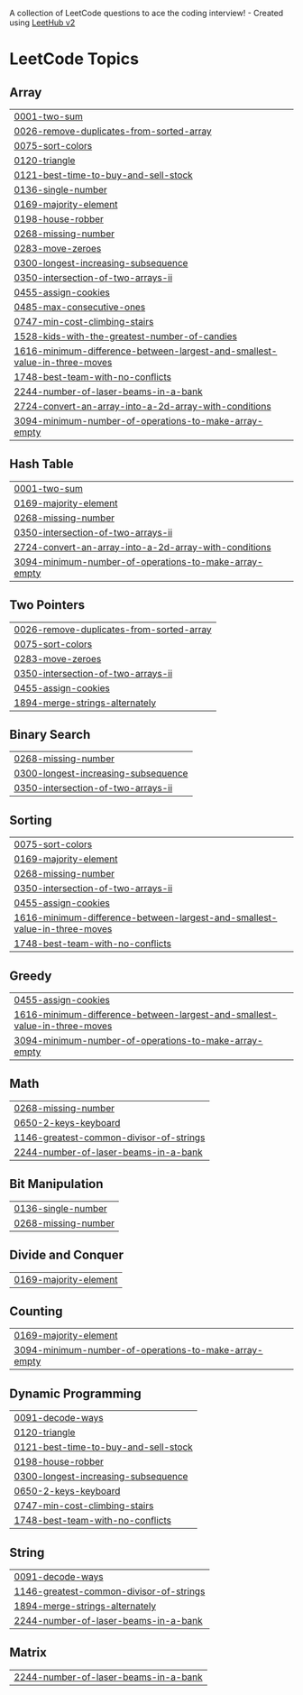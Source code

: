 A collection of LeetCode questions to ace the coding interview! - Created using [LeetHub v2](https://github.com/arunbhardwaj/LeetHub-2.0)
<!---LeetCode Topics Start-->
# LeetCode Topics
## Array
|  |
| ------- |
| [0001-two-sum](https://github.com/adityadeshmukh10/Leetcode/tree/master/0001-two-sum) |
| [0026-remove-duplicates-from-sorted-array](https://github.com/adityadeshmukh10/Leetcode/tree/master/0026-remove-duplicates-from-sorted-array) |
| [0075-sort-colors](https://github.com/adityadeshmukh10/Leetcode/tree/master/0075-sort-colors) |
| [0120-triangle](https://github.com/adityadeshmukh10/Leetcode/tree/master/0120-triangle) |
| [0121-best-time-to-buy-and-sell-stock](https://github.com/adityadeshmukh10/Leetcode/tree/master/0121-best-time-to-buy-and-sell-stock) |
| [0136-single-number](https://github.com/adityadeshmukh10/Leetcode/tree/master/0136-single-number) |
| [0169-majority-element](https://github.com/adityadeshmukh10/Leetcode/tree/master/0169-majority-element) |
| [0198-house-robber](https://github.com/adityadeshmukh10/Leetcode/tree/master/0198-house-robber) |
| [0268-missing-number](https://github.com/adityadeshmukh10/Leetcode/tree/master/0268-missing-number) |
| [0283-move-zeroes](https://github.com/adityadeshmukh10/Leetcode/tree/master/0283-move-zeroes) |
| [0300-longest-increasing-subsequence](https://github.com/adityadeshmukh10/Leetcode/tree/master/0300-longest-increasing-subsequence) |
| [0350-intersection-of-two-arrays-ii](https://github.com/adityadeshmukh10/Leetcode/tree/master/0350-intersection-of-two-arrays-ii) |
| [0455-assign-cookies](https://github.com/adityadeshmukh10/Leetcode/tree/master/0455-assign-cookies) |
| [0485-max-consecutive-ones](https://github.com/adityadeshmukh10/Leetcode/tree/master/0485-max-consecutive-ones) |
| [0747-min-cost-climbing-stairs](https://github.com/adityadeshmukh10/Leetcode/tree/master/0747-min-cost-climbing-stairs) |
| [1528-kids-with-the-greatest-number-of-candies](https://github.com/adityadeshmukh10/Leetcode/tree/master/1528-kids-with-the-greatest-number-of-candies) |
| [1616-minimum-difference-between-largest-and-smallest-value-in-three-moves](https://github.com/adityadeshmukh10/Leetcode/tree/master/1616-minimum-difference-between-largest-and-smallest-value-in-three-moves) |
| [1748-best-team-with-no-conflicts](https://github.com/adityadeshmukh10/Leetcode/tree/master/1748-best-team-with-no-conflicts) |
| [2244-number-of-laser-beams-in-a-bank](https://github.com/adityadeshmukh10/Leetcode/tree/master/2244-number-of-laser-beams-in-a-bank) |
| [2724-convert-an-array-into-a-2d-array-with-conditions](https://github.com/adityadeshmukh10/Leetcode/tree/master/2724-convert-an-array-into-a-2d-array-with-conditions) |
| [3094-minimum-number-of-operations-to-make-array-empty](https://github.com/adityadeshmukh10/Leetcode/tree/master/3094-minimum-number-of-operations-to-make-array-empty) |
## Hash Table
|  |
| ------- |
| [0001-two-sum](https://github.com/adityadeshmukh10/Leetcode/tree/master/0001-two-sum) |
| [0169-majority-element](https://github.com/adityadeshmukh10/Leetcode/tree/master/0169-majority-element) |
| [0268-missing-number](https://github.com/adityadeshmukh10/Leetcode/tree/master/0268-missing-number) |
| [0350-intersection-of-two-arrays-ii](https://github.com/adityadeshmukh10/Leetcode/tree/master/0350-intersection-of-two-arrays-ii) |
| [2724-convert-an-array-into-a-2d-array-with-conditions](https://github.com/adityadeshmukh10/Leetcode/tree/master/2724-convert-an-array-into-a-2d-array-with-conditions) |
| [3094-minimum-number-of-operations-to-make-array-empty](https://github.com/adityadeshmukh10/Leetcode/tree/master/3094-minimum-number-of-operations-to-make-array-empty) |
## Two Pointers
|  |
| ------- |
| [0026-remove-duplicates-from-sorted-array](https://github.com/adityadeshmukh10/Leetcode/tree/master/0026-remove-duplicates-from-sorted-array) |
| [0075-sort-colors](https://github.com/adityadeshmukh10/Leetcode/tree/master/0075-sort-colors) |
| [0283-move-zeroes](https://github.com/adityadeshmukh10/Leetcode/tree/master/0283-move-zeroes) |
| [0350-intersection-of-two-arrays-ii](https://github.com/adityadeshmukh10/Leetcode/tree/master/0350-intersection-of-two-arrays-ii) |
| [0455-assign-cookies](https://github.com/adityadeshmukh10/Leetcode/tree/master/0455-assign-cookies) |
| [1894-merge-strings-alternately](https://github.com/adityadeshmukh10/Leetcode/tree/master/1894-merge-strings-alternately) |
## Binary Search
|  |
| ------- |
| [0268-missing-number](https://github.com/adityadeshmukh10/Leetcode/tree/master/0268-missing-number) |
| [0300-longest-increasing-subsequence](https://github.com/adityadeshmukh10/Leetcode/tree/master/0300-longest-increasing-subsequence) |
| [0350-intersection-of-two-arrays-ii](https://github.com/adityadeshmukh10/Leetcode/tree/master/0350-intersection-of-two-arrays-ii) |
## Sorting
|  |
| ------- |
| [0075-sort-colors](https://github.com/adityadeshmukh10/Leetcode/tree/master/0075-sort-colors) |
| [0169-majority-element](https://github.com/adityadeshmukh10/Leetcode/tree/master/0169-majority-element) |
| [0268-missing-number](https://github.com/adityadeshmukh10/Leetcode/tree/master/0268-missing-number) |
| [0350-intersection-of-two-arrays-ii](https://github.com/adityadeshmukh10/Leetcode/tree/master/0350-intersection-of-two-arrays-ii) |
| [0455-assign-cookies](https://github.com/adityadeshmukh10/Leetcode/tree/master/0455-assign-cookies) |
| [1616-minimum-difference-between-largest-and-smallest-value-in-three-moves](https://github.com/adityadeshmukh10/Leetcode/tree/master/1616-minimum-difference-between-largest-and-smallest-value-in-three-moves) |
| [1748-best-team-with-no-conflicts](https://github.com/adityadeshmukh10/Leetcode/tree/master/1748-best-team-with-no-conflicts) |
## Greedy
|  |
| ------- |
| [0455-assign-cookies](https://github.com/adityadeshmukh10/Leetcode/tree/master/0455-assign-cookies) |
| [1616-minimum-difference-between-largest-and-smallest-value-in-three-moves](https://github.com/adityadeshmukh10/Leetcode/tree/master/1616-minimum-difference-between-largest-and-smallest-value-in-three-moves) |
| [3094-minimum-number-of-operations-to-make-array-empty](https://github.com/adityadeshmukh10/Leetcode/tree/master/3094-minimum-number-of-operations-to-make-array-empty) |
## Math
|  |
| ------- |
| [0268-missing-number](https://github.com/adityadeshmukh10/Leetcode/tree/master/0268-missing-number) |
| [0650-2-keys-keyboard](https://github.com/adityadeshmukh10/Leetcode/tree/master/0650-2-keys-keyboard) |
| [1146-greatest-common-divisor-of-strings](https://github.com/adityadeshmukh10/Leetcode/tree/master/1146-greatest-common-divisor-of-strings) |
| [2244-number-of-laser-beams-in-a-bank](https://github.com/adityadeshmukh10/Leetcode/tree/master/2244-number-of-laser-beams-in-a-bank) |
## Bit Manipulation
|  |
| ------- |
| [0136-single-number](https://github.com/adityadeshmukh10/Leetcode/tree/master/0136-single-number) |
| [0268-missing-number](https://github.com/adityadeshmukh10/Leetcode/tree/master/0268-missing-number) |
## Divide and Conquer
|  |
| ------- |
| [0169-majority-element](https://github.com/adityadeshmukh10/Leetcode/tree/master/0169-majority-element) |
## Counting
|  |
| ------- |
| [0169-majority-element](https://github.com/adityadeshmukh10/Leetcode/tree/master/0169-majority-element) |
| [3094-minimum-number-of-operations-to-make-array-empty](https://github.com/adityadeshmukh10/Leetcode/tree/master/3094-minimum-number-of-operations-to-make-array-empty) |
## Dynamic Programming
|  |
| ------- |
| [0091-decode-ways](https://github.com/adityadeshmukh10/Leetcode/tree/master/0091-decode-ways) |
| [0120-triangle](https://github.com/adityadeshmukh10/Leetcode/tree/master/0120-triangle) |
| [0121-best-time-to-buy-and-sell-stock](https://github.com/adityadeshmukh10/Leetcode/tree/master/0121-best-time-to-buy-and-sell-stock) |
| [0198-house-robber](https://github.com/adityadeshmukh10/Leetcode/tree/master/0198-house-robber) |
| [0300-longest-increasing-subsequence](https://github.com/adityadeshmukh10/Leetcode/tree/master/0300-longest-increasing-subsequence) |
| [0650-2-keys-keyboard](https://github.com/adityadeshmukh10/Leetcode/tree/master/0650-2-keys-keyboard) |
| [0747-min-cost-climbing-stairs](https://github.com/adityadeshmukh10/Leetcode/tree/master/0747-min-cost-climbing-stairs) |
| [1748-best-team-with-no-conflicts](https://github.com/adityadeshmukh10/Leetcode/tree/master/1748-best-team-with-no-conflicts) |
## String
|  |
| ------- |
| [0091-decode-ways](https://github.com/adityadeshmukh10/Leetcode/tree/master/0091-decode-ways) |
| [1146-greatest-common-divisor-of-strings](https://github.com/adityadeshmukh10/Leetcode/tree/master/1146-greatest-common-divisor-of-strings) |
| [1894-merge-strings-alternately](https://github.com/adityadeshmukh10/Leetcode/tree/master/1894-merge-strings-alternately) |
| [2244-number-of-laser-beams-in-a-bank](https://github.com/adityadeshmukh10/Leetcode/tree/master/2244-number-of-laser-beams-in-a-bank) |
## Matrix
|  |
| ------- |
| [2244-number-of-laser-beams-in-a-bank](https://github.com/adityadeshmukh10/Leetcode/tree/master/2244-number-of-laser-beams-in-a-bank) |
<!---LeetCode Topics End-->